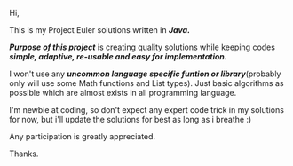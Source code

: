 Hi,

This is my Project Euler solutions written in ***Java.***

***Purpose of this project*** is creating quality solutions while keeping codes ***simple, adaptive, re-usable and easy for implementation.***

I won't use any ***uncommon language specific funtion or library***(probably only will use some Math functions and List types). Just basic algorithms as possible which are almost exists in all programming language.

I'm newbie at coding, so don't expect any expert code trick in my solutions for now, but i'll update the solutions for best as long as i breathe :)

Any participation is greatly appreciated.

Thanks.
